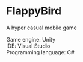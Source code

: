 # FlappyBird
A hyper casual mobile game 

Game engine: Unity <br/>
IDE: Visual Studio <br/>
Programming language: C#
